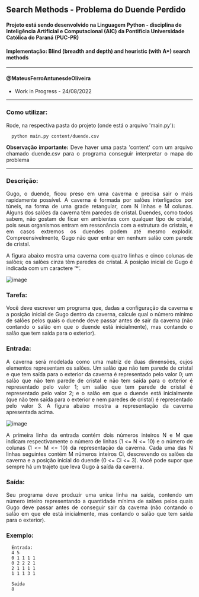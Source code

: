 ## Search Methods - Problema do Duende Perdido

#### Projeto está sendo desenvolvido na Linguagem Python - disciplina de Inteligência Artificial e Computacional (AIC) da Pontifícia Universidade Católica do Paraná (PUC-PR)

#### Implementação: Blind (breadth and depth) and heuristic (with A*) search methods
----------------------
#### @MateusFerroAntunesdeOliveira 
* Work in Progress - 24/08/2022

----------------------
### Como utilizar:
Rode, na respectiva pasta do projeto (onde está o arquivo 'main.py'):

```
  python main.py content/duende.csv
```

<p align="justify">
<b> Observação importante:</b> Deve haver uma pasta 'content' com um arquivo chamado duende.csv para o programa conseguir interpretar o mapa do problema
</p>

----------------------
### Descrição:

<p align="justify">
  Gugo, o duende, ficou preso em uma caverna e precisa sair o mais rapidamente possível. A caverna é formada por salões interligados por túneis, na forma de uma grade retangular, com N linhas e M colunas. Alguns dos salões da caverna têm paredes de cristal. Duendes, como todos sabem, não gostam de ficar em ambientes com qualquer tipo de cristal, pois seus organismos entram em ressonância com a estrutura de cristais, e em casos extremos os duendes podem até mesmo explodir. Compreensivelmente, Gugo não quer entrar em nenhum salão com parede de cristal.
</p>

<p align="justify">
  A figura abaixo mostra uma caverna com quatro linhas e cinco colunas de salões; os salões cinza têm paredes de cristal. A posição inicial de Gugo é indicada com um caractere ‘*’.
</p>

![image](https://user-images.githubusercontent.com/53230135/186498760-8ef34947-6da0-46cb-9077-21b8a4a94959.png)

<h3> Tarefa: </h3>
<p align="justify">
  Você deve escrever um programa que, dadas a configuração da caverna e a posição inicial de Gugo dentro da caverna, calcule qual o número mínimo de salões pelos quais o duende deve passar antes de sair da caverna (não contando o salão em que o duende está inicialmente), mas contando o salão que tem saída para o exterior).
</p>

<h3> Entrada: </h3>
<p align="justify">
  A caverna será modelada como uma matriz de duas dimensões, cujos elementos representam os salões. Um salão que não tem parede de cristal e que tem saída para o exterior da caverna é representado pelo valor 0; um salão que não tem parede de cristal e não tem saída para o exterior é representado pelo valor 1; um salão que tem parede de cristal é representado pelo valor 2; e o salão em que o duende está inicialmente (que não tem saída para o exterior e nem paredes de cristal) é representado pelo valor 3. A figura abaixo mostra a representação da caverna apresentada acima.
</p>

![image](https://user-images.githubusercontent.com/53230135/186499936-b79b3946-b965-45bd-8552-45f684fd70c2.png)

<p align="justify">
  A primeira linha da entrada contém dois números inteiros N e M que indicam respectivamente o número de linhas (1 <= N <= 10) e o número de colunas (1 <= M <= 10) da representação da caverna. Cada uma das N linhas seguintes contém M números inteiros Ci, descrevendo os salões da caverna e a posição inicial do duende (0 <= Ci <= 3). Você pode supor que sempre há um trajeto que leva Gugo à saída da caverna.
</p>

<h3> Saída: </h3>
<p align="justify">
  Seu programa deve produzir uma unica linha na saída, contendo um número inteiro representando a quantidade mínima de salões pelos quais Gugo deve passar antes de conseguir sair da caverna (não contando o salão em que ele está inicialmente, mas contando o salão que tem saída para o exterior).
</p>


<h3> Exemplo: </h3>

```
  Entrada:
  4 5
  0 1 1 1 1
  0 2 2 2 1
  2 1 1 1 1
  1 1 1 3 1
  
  Saída
  8
```
